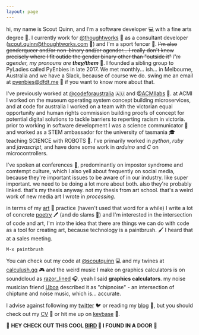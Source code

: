 ```yaml
---
layout: page
---
```


  hi, my name is Scout Quinn, and I’m a software developer 💻 with a fine arts degree 🎨. I currently work for [@thoughtworks](https://github.com/thoughtworks) 💭 as a consultant developer ([scout.quinn@thoughtworks.com](mailto:scout.quinn@thoughtworks.com) 📧) and I'm a sport fencer 🤺. ~~I'm also genderqueer and/or non-binary and/or agender... I really don't know precisely where I fit outide the gender binary other than "outside it"~~ *I'm agender, my pronouns are **they/them*** 🌈. I founded a sibling group to PyLadies called PyEnbies in late 2017. We met monthly... ish... in Melbourne, Australia and we have a Slack, because of course we do. swing me an email at [pyenbies@dfdt.me](mailto:pyenbies@dfdt.me) 📧 if you want to know more about that.
  
  I've previously worked at [@codeforaustralia](https://github.com/codeforaustralia) 🇦🇺 and [@ACMIlabs](https://github.com/ACMIlabs) 🎥. at ACMI I worked on the museum operating system concept building microservices, and at code for australia I worked on a team with the victorian equal opportunity and human rights commission building proofs of concept for potential digital solutions to tackle barriers to reperting racism in victoria. prior to working in software development I was a science communicator 🔬 and worked as a STEM ambassador for the university of tasmania 🎓 teaching SCIENCE with ROBOTS 🤖. I've primarily worked in *python*, *ruby* and *javascript*, and have done some work in *arduino* and *C* on microcontrollers.
  
  I've spoken at conferences 🎤, predominantly on impostor syndrome and comtempt culture, which I also yell about frequently on social media, because they're important issues to be aware of in our industry. like super important. we need to be doing a lot more about both. also they're probably linked. that's my thesis anyway. not my thesis from art school. that's a weird work of new media art I wrote in *processing*.
 
  in terms of my [art](https://scoutquinn.github.io) 🎨 practice (haven't used that word for a while) I write a lot of concrete [poetry](https://scoutquinn.github.io/poetry) 🖊 (and do slams 🎤) and I'm interested in the intersection of code and art, I'm into the idea that there are things we can do with code as a tool for creating art, because technology is a paintbrush. 🖌 I heard that at a sales meeting.

`M-x paintbrush`

  You can check out my code at [@scoutquinn](https://github.com/scoutquinn) 💻 and my twines at [calculush.gq](https://calculush.gq) 🎮 and the weird music I make on graphics calculators is on soundcloud as [razor_lined](https://soundcloud.com/razor_lined) 🎧. yeah I said **graphics calculators**. my noise musician friend [Uboa](https://uboa.bandcamp.com/) described it as "chipnoise" - an intersection of chiptune and noise music, which is... accurate.

  I advise against following my [twitter](https://twitter.com/calculush) 🐦 or reading my [blog](blog) 📖, but you should check out my [CV](https://docs.google.com/document/d/1D6KiDY4bMC-Ijw29iwuN32lGAnVwJIbq7kkkQwZmayM/edit?usp=sharing) 📄 or hit me up on [keybase](https://keybase.io/scoutquinn) 🔑.

  👀 **HEY CHECK OUT THIS COOL [BIRD](https://keybase.pub/scoutquinn/door-canary.txt) 🦆 I FOUND IN A DOOR** 🚪
 
